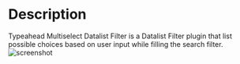 # Description

Typeahead Multiselect Datalist Filter is a Datalist Filter plugin that list possible choices based on user input while filling the search filter.
![screenshot](https://user-images.githubusercontent.com/70784722/138054386-93ef9d08-60f7-4625-a679-1b8a85b64885.png)
